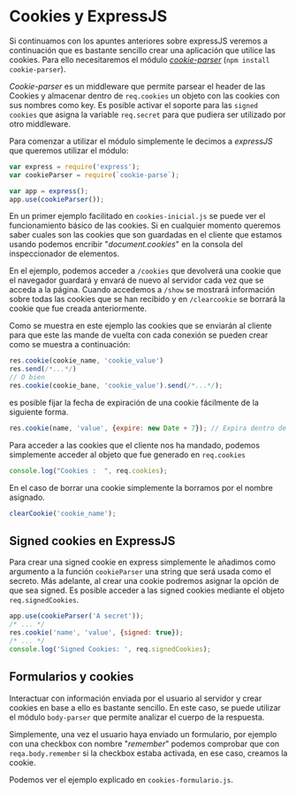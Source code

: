 # Cookies y ExpressJS

Si continuamos con los apuntes anteriores sobre expressJS veremos a continuación que es bastante sencillo crear una aplicación que utilice las cookies. Para ello necesitaremos el módulo [_cookie-parser_](https://github.com/expressjs/cookie-parser) (`npm install cookie-parser`).

_Cookie-parser_ es un middleware que permite parsear el header de las Cookies y almacenar dentro de `req.cookies` un objeto con las cookies con sus nombres como key. Es posible activar el soporte para las `signed cookies` que asigna la variable `req.secret` para que pudiera ser utilizado por otro middleware.

Para comenzar a utilizar el módulo simplemente le decimos a _expressJS_ que queremos utilizar el módulo:

```javascript
var express = require('express');
var cookieParser = require(`cookie-parse`);

var app = express();
app.use(cookieParser());
```

En un primer ejemplo facilitado en `cookies-inicial.js` se puede ver el funcionamiento básico de las cookies. Si en cualquier momento queremos saber cuales son las cookies que son guardadas en el cliente que estamos usando podemos encribir "_document.cookies_" en la consola del inspeccionador de elementos.

En el ejemplo, podemos acceder a `/cookies` que devolverá una cookie que el navegador guardará y envará de nuevo al servidor cada vez que se acceda a la página. Cuando accedemos a `/show` se mostrará información sobre todas las cookies que se han recibido y en `/clearcookie` se borrará la cookie que fue creada anteriormente.

Como se muestra en este ejemplo las cookies que se enviarán al cliente para que este las mande de vuelta con cada conexión se pueden crear como se muestra a continuación:

```javascript
res.cookie(cookie_name, 'cookie_value')
res.send(/*...*/)
// O bien
res.cookie(cookie_bane, 'cookie_value').send(/*...*/);
```

es posible fijar la fecha de expiración de una cookie fácilmente de la siguiente forma.

```javascript
res.cookie(name, 'value', {expire: new Date + 7}); // Expira dentro de una semana
```
Para acceder a las cookies que el cliente nos ha mandado, podemos simplemente acceder al objeto que fue generado en `req.cookies`

```javascript
console.log("Cookies :  ", req.cookies);
```

En el caso de borrar una cookie simplemente la borramos por el nombre asignado.

```javascript
clearCookie('cookie_name');
```

## Signed cookies en ExpressJS

Para crear una signed cookie en express simplemente le añadimos como argumento a la función `cookieParser` una string que será usada como el secreto. Más adelante, al crear una cookie podremos asignar la opción de que sea signed. Es posible acceder a las signed cookies mediante el objeto `req.signedCookies`.

```javascript
app.use(cookieParser('A secret'));
/* ... */
res.cookie('name', 'value', {signed: true});
/* ... */
console.log('Signed Cookies: ', req.signedCookies);
```
 
## Formularios y cookies

Interactuar con información enviada por el usuario al servidor y crear cookies en base a ello es bastante sencillo. En este caso, se puede utilizar el módulo `body-parser` que permite analizar el cuerpo de la respuesta.

Simplemente, una vez el usuario haya enviado un formulario, por ejemplo con una checkbox con nombre "_remember_" podemos comprobar que con `reqa.body.remember` si la checkbox estaba activada, en ese caso, creamos la cookie.

Podemos ver el ejemplo explicado en `cookies-formulario.js`.
